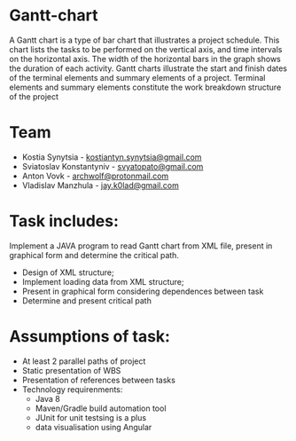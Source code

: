 # Gantt-chart
A Gantt chart is a type of bar chart that illustrates a project schedule. This chart lists the tasks to
be performed on the vertical axis, and time intervals on the horizontal axis. The width of the
horizontal bars in the graph shows the duration of each activity. Gantt charts illustrate the start and
finish dates of the terminal elements and summary elements of a project. Terminal elements and
summary elements constitute the work breakdown structure of the project

# Team
- Kostia Synytsia - kostiantyn.synytsia@gmail.com
- Sviatoslav Konstantyniv - svyatopato@gmail.com
- Anton Vovk - archwolf@protonmail.com
- Vladislav Manzhula - jay.k0lad@gmail.com

# Task includes:
Implement a JAVA program to read Gantt chart from XML file, present in graphical form and determine the critical path.
- Design of XML structure;
- Implement loading data from XML structure;
- Present in graphical form considering dependences between task
- Determine and present critical path

# Assumptions of task:
- At least 2 parallel paths of project
- Static presentation of WBS
- Presentation of references between tasks
- Technology requirenments:
  - Java 8
  - Maven/Gradle build automation tool
  - JUnit for unit testsing is a plus
  - data visualisation using Angular
